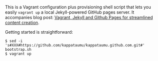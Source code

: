 This is a Vagrant configuration plus provisioning shell script that lets you easily `vagrant up` a local Jekyll-powered GitHub pages server. It accompanies blog post: [Vagrant, Jekyll and Github Pages for streamlined content creation](http://kappataumu.com/articles/vagrant-jekyll-github-pages-streamlined-content-creation.html).

Getting started is straightforward:

```
$ sed -i 's#XXX#https://github.com/kappataumu/kappataumu.github.com.git#' bootstrap.sh
$ vagrant up
```
